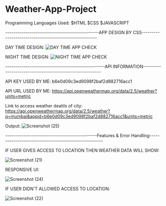 # Weather-App-Project
Programming Languages Used:
$HTML
$CSS
$JAVASCRIPT

-----------------------------------------------APP DESIGN BY CSS-------------------------------------------------------

DAY TIME DESIGN:
![DAY TIME APP CHECK](https://github.com/user-attachments/assets/66827b6b-50ca-4907-b65e-74d3ac8d911a)


NIGHT TIME DESIGN:
![NIGHT TIME APP CHECK](https://github.com/user-attachments/assets/08777885-de16-40e1-8a43-b125628d7185)

--------------------------------------------------API INFORMATION---------------------------------------------------------

API KEY USED BY ME: b6e0d09c3ed9098f2baf2d882716acc1

API URL USED BY ME: https://api.openweathermap.org/data/2.5/weather?units=metric

Link to access weather deatils of city: https://api.openweathermap.org/data/2.5/weather?q=mumbai&appid=b6e0d09c3ed9098f2baf2d882716acc1&units=metric

Output:
![Screenshot (25)](https://github.com/user-attachments/assets/4a37004c-378c-41bb-8663-4be8274fc4f7)

----------------------------------------------Features & Error Handling------------------------------------------------------

IF USER GIVES ACCESS TO LOCATION THEN WEATHER DATA WILL SHOW:

![Screenshot (21)](https://github.com/user-attachments/assets/2170ed7b-d6b0-4ce9-a3c0-7e71bd682b46)

RESPONSIVE UI:

![Screenshot (24)](https://github.com/user-attachments/assets/e022aa91-8db8-49ba-9709-58b3e747b3a0)


IF USER DIDN'T ALLOWED ACCESS TO LOCATION:

![Screenshot (22)](https://github.com/user-attachments/assets/cc2a4c74-345f-4644-94e5-9165e04f6d44)



